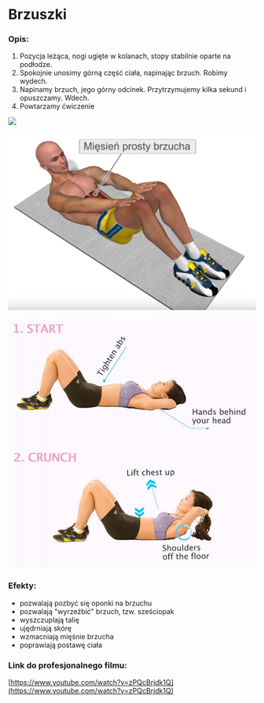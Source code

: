 # Brzuszki

### Opis:
1. Pozycja leżąca, nogi ugięte w kolanach, stopy stabilnie oparte na podłodze. 
2. Spokojnie unosimy górną część ciała, napinając brzuch. Robimy wydech. 
3. Napinamy brzuch, jego górny odcinek. Przytrzymujemy kilka sekund i opuszczamy. Wdech.
4. Powtarzamy ćwiczenie

![](exercise/brzuszki/brzuszki.gif)

![](exercise/brzuszki/brzuszki.png)

![](exercise/brzuszki/brzuszki.jpg)

### Efekty:
* pozwalają pozbyć się oponki na brzuchu
* pozwalają "wyrzeźbić" brzuch, tzw. sześciopak
* wyszczuplają talię
* ujędrniają skórę
* wzmacniają mięśnie brzucha
* poprawiają postawę ciała

### Link do profesjonalnego filmu:
[https://www.youtube.com/watch?v=zPQcBrjdk1Q](https://www.youtube.com/watch?v=zPQcBrjdk1Q)
